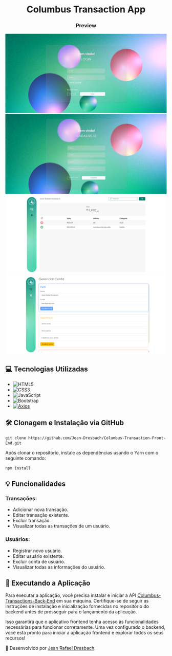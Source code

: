 <div align="center">

# Columbus Transaction App

### Preview

![Exibição da página de login](./img/login-page-preview.png)
![Exibição da página de cadastro](./img/signup-page-preview.png)
![Exibição da página de principal](./img/home-page-preview.png)
![Exibição da página de usuários](./img/user-sub-page-preview.png)

</div>

## 💻 Tecnologias Utilizadas

-   ![HTML5](https://img.shields.io/badge/HTML5-%23E34F26?style=for-the-badge&logo=html5&logoColor=white)
-   ![CSS3](https://img.shields.io/badge/CSS3-%231572B6?style=for-the-badge&logo=css3&logoColor=white)
-   ![JavaScript](https://img.shields.io/badge/JavaScript-%23F7DF1E?style=for-the-badge&logo=javascript&logoColor=black)
-   ![Bootstrap](https://img.shields.io/badge/Bootstrap-%23563D7C?style=for-the-badge&logo=bootstrap&logoColor=white)
-   [![Axios](https://img.shields.io/badge/-Axios-5A29E4?logo=axios&logoColor=white&style=for-the-badge)](https://axios-http.com)

## 🛠️ Clonagem e Instalação via GitHub

```console
git clone https://github.com/Jean-Dresbach/Columbus-Transaction-Front-End.git
```

Após clonar o repositório, instale as dependências usando o Yarn com o seguinte comando:

```console
npm install
```

## 💡 Funcionalidades

### Transações:

-   Adicionar nova transação.
-   Editar transação existente.
-   Excluir transação.
-   Visualizar todas as transações de um usuário.

### Usuários:

-   Registrar novo usuário.
-   Editar usuário existente.
-   Excluir conta de usuário.
-   Visualizar todas as informações do usuário.

## 🚀 Executando a Aplicação

Para executar a aplicação, você precisa instalar e iniciar a API [Columbus-Transactions-Back-End](https://github.com/Jean-Dresbach/Columbus-Transactions-Back-End) em sua máquina. Certifique-se de seguir as instruções de instalação e inicialização fornecidas no repositório do backend antes de prosseguir para o lançamento da aplicação.

Isso garantirá que o aplicativo frontend tenha acesso às funcionalidades necessárias para funcionar corretamente. Uma vez configurado o backend, você está pronto para iniciar a aplicação frontend e explorar todos os seus recursos!

👾 Desenvolvido por [Jean Rafael Dresbach](https://www.linkedin.com/in/jean-rafael-dresbach/).
